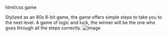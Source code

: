 html/css game

Stylized as an 80s 8-bit game, the game offers simple steps to take you to the next level. A game of logic and luck, the winner will be the one who goes through all the steps correctly.
![image](https://github.com/qaserge/HTML-CSS-JavaScript/assets/45569665/1f060145-04a2-44d3-832b-0fcaa49655d6)
